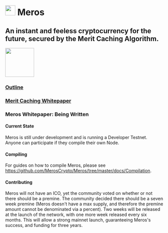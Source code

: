 # <img src="https://github.com/kayabaNerve/Meros/raw/master/logos/logo32.png" height="32px"/> Meros

## An instant and feeless cryptocurrency for the future, secured by the Merit Caching Algorithm.

<a href="https://discord.gg/nZmdWGA"><img src="https://discordapp.com/assets/e05ead6e6ebc08df9291738d0aa6986d.png" height=92 width=92/></a>

### [Outline](https://medium.com/@MerosCrypto/meros-cryptocurrency-d0df75e8170f)
### [Merit Caching Whitepaper](https://github.com/MerosCrypto/Merit-Caching)
### Meros Whitepaper: Being  Written

#### Current State
Meros is still under development and is running a Developer Testnet. Anyone can participate if they compile their own Node.

#### Compiling

For guides on how to compile Meros, please see https://github.com/MerosCrypto/Meros/tree/master/docs/Compilation.

#### Contributing

Meros will not have an ICO, yet the community voted on whether or not there should be a premine. The community decided there should be a seven week premine (Meros doesn't have a max supply, and therefore the premine amount cannot be denominated via a percent). Two weeks will be released at the launch of the network, with one more week released every six months. This will allow a strong mainnet launch, guaranteeing Meros's success, and funding for three years.
